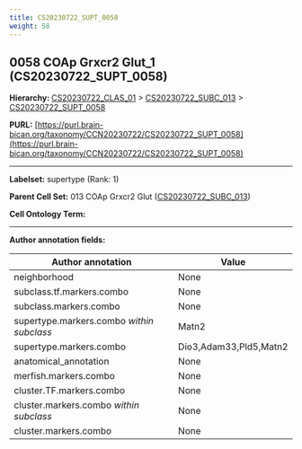 ```yaml
---
title: CS20230722_SUPT_0058
weight: 58
---
```

## 0058 COAp Grxcr2 Glut_1 (CS20230722_SUPT_0058)
<b>Hierarchy: </b>
[CS20230722_CLAS_01](../CS20230722_CLAS_01) >
[CS20230722_SUBC_013](../CS20230722_SUBC_013) >
[CS20230722_SUPT_0058](../CS20230722_SUPT_0058)

**PURL:** [https://purl.brain-bican.org/taxonomy/CCN20230722/CS20230722_SUPT_0058](https://purl.brain-bican.org/taxonomy/CCN20230722/CS20230722_SUPT_0058)

---


**Labelset:** supertype (Rank: 1)

**Parent Cell Set:** 013 COAp Grxcr2 Glut ([CS20230722_SUBC_013](../CS20230722_SUBC_013))



**Cell Ontology Term:** 

[MARKER GENES.]: #


---

[TRANSFERRED ANNOTATIONS.]: #


[AUTHOR ANNOTATION FIELDS.]: #


**Author annotation fields:**

| Author annotation | Value |
|-------------------|-------|
|neighborhood|None|
|subclass.tf.markers.combo|None|
|subclass.markers.combo|None|
|supertype.markers.combo _within subclass_|Matn2|
|supertype.markers.combo|Dio3,Adam33,Pld5,Matn2|
|anatomical_annotation|None|
|merfish.markers.combo|None|
|cluster.TF.markers.combo|None|
|cluster.markers.combo _within subclass_|None|
|cluster.markers.combo|None|
